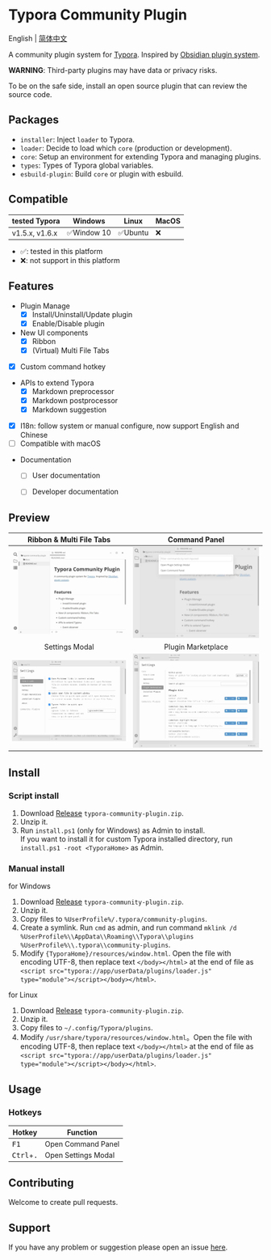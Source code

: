 # Typora Community Plugin

English | [简体中文](https://github.com/typora-community-plugin/typora-community-plugin/blob/main/README.zh-CN.md)

A community plugin system for [Typora](https://typora.io/). Inspired by [Obsidian plugin system](https://docs.obsidian.md/Home).

**WARNING**: Third-party plugins may have data or privacy risks.

To be on the safe side, install an open source plugin that can review the source code.



## Packages

- `installer`: Inject `loader` to Typora. 
- `loader`: Decide to load which `core` (production or development).
- `core`: Setup an environment for extending Typora and managing plugins.
- `types`: Types of Typora global variables.
- `esbuild-plugin`: Build `core` or plugin with esbuild.



## Compatible

| tested Typora  | Windows     | Linux    | MacOS |
| -------------- | ----------- | -------- | ----- |
| v1.5.x, v1.6.x | ✅Window 10 | ✅Ubuntu | ❌    |

- ✅: tested in this platform
- ❌: not support in this platform



## Features

- Plugin Manage
  - [x] Install/Uninstall/Update plugin
  - [x] Enable/Disable plugin
- New UI components
  - [x] Ribbon
  - [x] (Virtual) Multi File Tabs
- [x] Custom command hotkey
- APIs to extend Typora
  - [x] Markdown preprocessor
  - [x] Markdown postprocessor
  - [x] Markdown suggestion
- [x] I18n: follow system or manual configure, now support English and Chinese
- [ ] Compatible with macOS
- Documentation
  - [ ] User documentation
  - [ ] Developer documentation



## Preview

| Ribbon & Multi File Tabs              | Command Panel                             |
| :-----------------------------------: | :---------------------------------------: |
| ![](./docs/assets/base.jpg)           | ![](./docs/assets/command-modal.jpg)      |
| Settings Modal                        | Plugin Marketplace                        |
| ![](./docs/assets/settings-modal.jpg) | ![](./docs/assets/plugin-marketplace.jpg) |



## Install

### Script install

1. Download [Release](https://github.com/typora-community-plugin/typora-community-plugin/releases) `typora-community-plugin.zip`.
2. Unzip it.
3. Run `install.ps1` (only for Windows) as Admin to install. <br> If you want to install it for custom Typora installed directory, run `install.ps1 -root <TyporaHome>` as Admin.

### Manual install

for Windows

1. Download [Release](https://github.com/typora-community-plugin/typora-community-plugin/releases) `typora-community-plugin.zip`.
2. Unzip it.
3. Copy files to `%UserProfile%/.typora/community-plugins`.
4. Create a symlink. Run `cmd` as admin, and run command `mklink /d %UserProfile%\\AppData\\Roaming\\Typora\\plugins %UserProfile%\\.typora\\community-plugins`.
5. Modify `{TyporaHome}/resources/window.html`. Open the file with encoding UTF-8, then replace text `</body></html>` at the end of file as `<script src="typora://app/userData/plugins/loader.js" type="module"></script></body></html>`.

for Linux

1. Download [Release](https://github.com/typora-community-plugin/typora-community-plugin/releases) `typora-community-plugin.zip`.
2. Unzip it.
3. Copy files to `~/.config/Typora/plugins`.
4. Modify `/usr/share/typora/resources/window.html`。Open the file with encoding UTF-8, then replace text `</body></html>` at the end of file as `<script src="typora://app/userData/plugins/loader.js" type="module"></script></body></html>`.



## Usage

### Hotkeys

| Hotkey                      | Function            |
| --------------------------- | ------------------- |
| <kbd>F1</kbd>               | Open Command Panel  |
| <kbd>Ctrl</kbd>+<kbd>.</kbd>| Open Settings Modal |



## Contributing

Welcome to create pull requests.



## Support

If you have any problem or suggestion please open an issue [here](https://github.com/typora-community-plugin/typora-community-plugin/issues).
